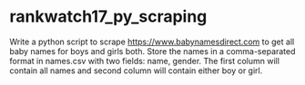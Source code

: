 # rankwatch17_py_scraping
Write a python script to scrape https://www.babynamesdirect.com to get all baby names for boys and girls both. Store the names in a comma-separated format in names.csv with two fields: name, gender. The first column will contain all names and second column will contain either boy or girl.
